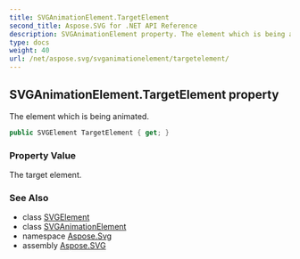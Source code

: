 ```yaml
---
title: SVGAnimationElement.TargetElement
second_title: Aspose.SVG for .NET API Reference
description: SVGAnimationElement property. The element which is being animated
type: docs
weight: 40
url: /net/aspose.svg/svganimationelement/targetelement/
---
```

## SVGAnimationElement.TargetElement property

The element which is being animated.

```csharp
public SVGElement TargetElement { get; }
```

### Property Value

The target element.

### See Also

* class [SVGElement](../../svgelement/)
* class [SVGAnimationElement](../)
* namespace [Aspose.Svg](../../../aspose.svg/)
* assembly [Aspose.SVG](../../../)
